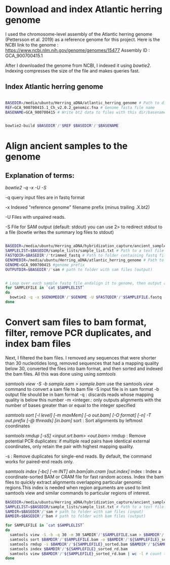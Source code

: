 # Download and index Atlantic herring genome

I used the chromosome-level assembly of the Atlantic herring genome (Pettersson et al. 2019) as a reference genome for this project. Here is the NCBI link to the genome : https://www.ncbi.nlm.nih.gov/genome/genomes/15477
Assembly ID : GCA_900700415.1

After I downloaded the genome from NCBI, I indexed it using *bowtie2*. Indexing compresses the size of the file and makes queries fast.

## Index Atlantic herring genome

``` bash

BASEDIR=/media/ubuntu/Herring_aDNA/atlantic_herring_genome # Path to directory with genome.
REF=GCA_900700415.1_Ch_v2.0.2_genomic.fna # Genome fasta file name
BASENAME=GCA_900700415 # Write bt2 data to files with this dir/basename


bowtie2-build $BASEDIR'/'$REF $BASEDIR'/'$BASENAME

```


# Align ancient samples to the genome

## Explanation of terms:

*bowtie2 -q -x <bt2-idx> -U <r> -S <sam>*
  
-q query input files are in fastq format

-x <bt2-idx> Indexed "reference genome" filename prefix (minus trailing .X.bt2)

-U <r> Files with unpaired reads.

-S <sam> File for SAM output (default: stdout)
you can use 2> to redirect stdout to a file (bowtie writes the summary log files to stdout)



``` bash

BASEDIR=/media/ubuntu/Herring_aDNA/hybridization_capture/ancient_samples
SAMPLELIST=$BASEDIR/sample_lists/sample_list.txt # Path to a text file with list of prefixes of the fastq files, separated by newline (so, the file name with no extension). 
FASTQDIR=$BASEDIR'/'trimmed_fastq # Path to folder containing fastq files.
GENOMEDIR=/media/ubuntu/Herring_aDNA/atlantic_herring_genome # Path to folder with genome.
GENOME=GCA_900700415 #genome prefix
OUTPUTDIR=$BASEDIR'/'sam # path to folder with sam files (output)


# Loop over each sample fastq file andalign it to genome, then output a sam file
for SAMPLEFILE in `cat $SAMPLELIST`
do
  bowtie2 -q -x $GENOMEDIR'/'$GENOME -U $FASTQDIR'/'$SAMPLEFILE.fastq -S $OUTPUTDIR'/'$SAMPLEFILE.sam
done

```


# Convert sam files to bam format, filter, remove PCR duplicates, and index bam files
Next, I filtered the bam files. I removed any sequences that were shorter than 30 nucleotides long, removed sequences that had a mapping quality below 30, converted the files into bam format, and then sorted and indexed the bam files. All this was done using using *samtools*


*samtools view -S -b sample.sam > sample.bam*
use the samtools *view* command to convert a sam file to bam file
-S input file is in sam format
-b output file should be in bam format
-q <integer> : discards reads whose mapping quality is below this number
-m <integer.: only outputs alignments with the number of bases greater than or equal to the integer specified


*samtools sort [-l level] [-m maxMem] [-o out.bam] [-O format] [-n] -T out.prefix [-@ threads] [in.bam]*
sort : Sort alignments by leftmost coordinates

*samtools rmdup [-sS] <input.srt.bam> <out.bam>*
rmdup : Remove potential PCR duplicates: if multiple read pairs have identical external coordinates, only retain the pair with highest mapping quality.

-s : Remove duplicates for single-end reads. By default, the command works for paired-end reads only.

*samtools index [-bc] [-m INT] aln.bam|aln.cram [out.index]*
index : Index a coordinate-sorted BAM or CRAM file for fast random access. Index the bam files to quickly extract alignments overlapping particular genomic regions.This index is needed when region arguments are used to limit samtools view and similar commands to particular regions of interest.


``` bash
BASEDIR=/media/ubuntu/Herring_aDNA/hybridization_capture/ancient_samples
SAMPLELIST=$BASEDIR/sample_lists/sample_list.txt # Path to a text file with list of prefixes of the fastq files, separated by newline (so, the file name with no extension). 
SAMDIR=$BASEDIR'/'sam # path to folder with sam files (input)
BAMDIR=$BASEDIR'/'bam # path to folder with bam files (output)

for SAMPLEFILE in `cat $SAMPLELIST`
do
  samtools view -S -b -q 30 -m 30 SAMDIR'/'$SAMPLEFILE.sam > $BAMDIR'/'$SAMPLEFILE.bam
  samtools sort $BAMDIR'/'$SAMPLEFILE.bam -o $BAMDIR'/'${SAMPLEFILE}_sorted.bam
  samtools rmdup -s $BAMDIR'/'${SAMPLEFILE}_sorted.bam $BAMDIR'/'${SAMPLEFILE}_sorted_rd.bam
  samtools index $BAMDIR'/'${SAMPLEFILE}_sorted_rd.bam
  samtools view $BAMDIR'/'${SAMPLEFILE}_sorted_rd.bam | wc -l # count the number of alignments
done

```

